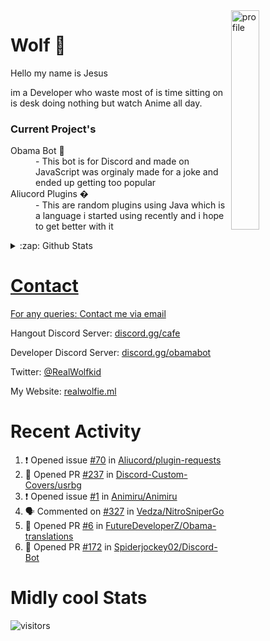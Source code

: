 
<img align="right" alt="profile" width=30% src="https://avatars1.githubusercontent.com/u/32025746?s=460&u=b71f51a6d786a0817807f3e953f36734ac4493c7&v=4">

<h1>Wolf 🐺</h1>

<p>Hello my name is Jesus 

im a Developer who waste most of is time sitting
on is desk doing nothing but watch Anime all day.

</p>


<h3>Current Project's</h3>
<dl>
  <dt>Obama Bot 🤖</dt>
  <dd>- This bot is for Discord and made on JavaScript was orginaly made for a joke and ended up getting too popular</dd>

  <dt>Aliucord Plugins �</dt>
  <dd>- This are random plugins using Java which is a language i started using recently and i hope to get better with it</dd>
</dl>

<!--<a href="https://youtube.com/c/Wolfkid">

<img src="https://img.shields.io/badge/Wolfkid%20-%23FF0000.svg?&style=for-the-badge&logo=YouTube&logoColor=white"/>
-->




<details>  
<summary>:zap: Github Stats</summary>
<a href="https://youtube.com/c/Wolfkid">
<img align="left" alt="Wolf's Github Stats" src="https://github-readme-stats.vercel.app/api?username=Wolfkid200444&show_icons=true&theme=tokyonight" />
<img align="bottom" alt="Wolf's Github Stats" src="https://github-readme-stats.vercel.app/api/top-langs/?username=Wolfkid200444&show_icons=true&theme=tokyonight"/>
  </details>

<h1>Contact</h1>
      <p>For any queries: <a href="mailto:helpwolf@gmail.com?Subject=My%20Query">Contact me via email</a></p>
      <p>Hangout Discord Server: <a href="https://discord.gg/Kf2WCQf">discord.gg/cafe</a></p>
      <p>Developer Discord Server: <a href="https://discord.gg/ZU8zFx8">discord.gg/obamabot</a></p>
      <p>Twitter: <a href="https://twitter.com/RealWolfkid">@RealWolfkid</a></p>
      <p>My Website: <a href="https://realwolfie.ml">realwolfie.ml</a></p>


  <h1> Recent Activity </h1>

<!--START_SECTION:activity-->
1. ❗️ Opened issue [#70](https://github.com/Aliucord/plugin-requests/issues/70) in [Aliucord/plugin-requests](https://github.com/Aliucord/plugin-requests)
2. 💪 Opened PR [#237](https://github.com/Discord-Custom-Covers/usrbg/pull/237) in [Discord-Custom-Covers/usrbg](https://github.com/Discord-Custom-Covers/usrbg)
3. ❗️ Opened issue [#1](https://github.com/Animiru/Animiru/issues/1) in [Animiru/Animiru](https://github.com/Animiru/Animiru)
4. 🗣 Commented on [#327](https://github.com/Vedza/NitroSniperGo/issues/327) in [Vedza/NitroSniperGo](https://github.com/Vedza/NitroSniperGo)
5. 💪 Opened PR [#6](https://github.com/FutureDeveloperZ/Obama-translations/pull/6) in [FutureDeveloperZ/Obama-translations](https://github.com/FutureDeveloperZ/Obama-translations)
6. 💪 Opened PR [#172](https://github.com/Spiderjockey02/Discord-Bot/pull/172) in [Spiderjockey02/Discord-Bot](https://github.com/Spiderjockey02/Discord-Bot)
<!--END_SECTION:activity-->


  <h1> Midly cool Stats </h1>

  ![visitors](https://visitor-badge.laobi.icu/badge?page_id=Wolfkid200444.Wolfkid200444)
